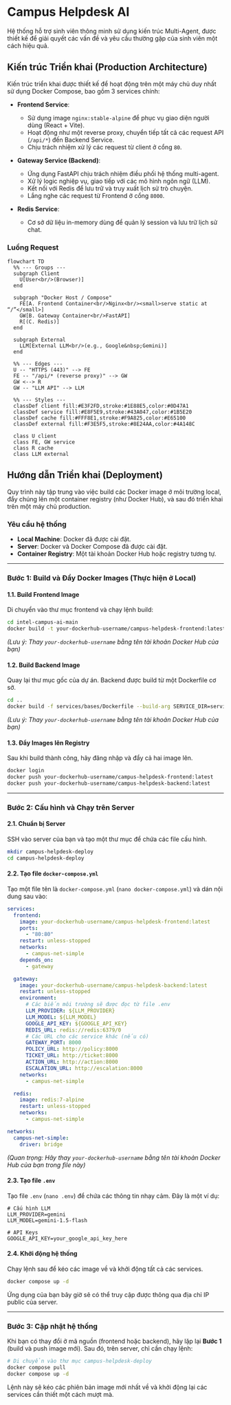 # Campus Helpdesk AI

Hệ thống hỗ trợ sinh viên thông minh sử dụng kiến trúc Multi-Agent, được thiết kế để giải quyết các vấn đề và yêu cầu thường gặp của sinh viên một cách hiệu quả.

## Kiến trúc Triển khai (Production Architecture)

Kiến trúc triển khai được thiết kế để hoạt động trên một máy chủ duy nhất sử dụng Docker Compose, bao gồm 3 services chính:

-   **Frontend Service**:
    -   Sử dụng image `nginx:stable-alpine` để phục vụ giao diện người dùng (React + Vite).
    -   Hoạt động như một reverse proxy, chuyển tiếp tất cả các request API (`/api/*`) đến Backend Service.
    -   Chịu trách nhiệm xử lý các request từ client ở cổng `80`.

-   **Gateway Service (Backend)**:
    -   Ứng dụng FastAPI chịu trách nhiệm điều phối hệ thống multi-agent.
    -   Xử lý logic nghiệp vụ, giao tiếp với các mô hình ngôn ngữ (LLM).
    -   Kết nối với Redis để lưu trữ và truy xuất lịch sử trò chuyện.
    -   Lắng nghe các request từ Frontend ở cổng `8000`.

-   **Redis Service**:
    -   Cơ sở dữ liệu in-memory dùng để quản lý session và lưu trữ lịch sử chat.

### Luồng Request

```mermaid
flowchart TD
  %% --- Groups ---
  subgraph Client
    U[User<br/>(Browser)]
  end

  subgraph "Docker Host / Compose"
    FE[A. Frontend Container<br/>Nginx<br/><small>serve static at “/”</small>]
    GW[B. Gateway Container<br/>FastAPI]
    R[(C. Redis)]
  end

  subgraph External
    LLM[External LLM<br/>(e.g., Google&nbsp;Gemini)]
  end

  %% --- Edges ---
  U -- "HTTPS (443)" --> FE
  FE -- "/api/* (reverse proxy)" --> GW
  GW <--> R
  GW -- "LLM API" --> LLM

  %% --- Styles ---
  classDef client fill:#E3F2FD,stroke:#1E88E5,color:#0D47A1
  classDef service fill:#E8F5E9,stroke:#43A047,color:#1B5E20
  classDef cache fill:#FFF8E1,stroke:#F9A825,color:#E65100
  classDef external fill:#F3E5F5,stroke:#8E24AA,color:#4A148C

  class U client
  class FE, GW service
  class R cache
  class LLM external

```

## Hướng dẫn Triển khai (Deployment)

Quy trình này tập trung vào việc build các Docker image ở môi trường local, đẩy chúng lên một container registry (như Docker Hub), và sau đó triển khai trên một máy chủ production.

### Yêu cầu hệ thống

-   **Local Machine**: Docker đã được cài đặt.
-   **Server**: Docker và Docker Compose đã được cài đặt.
-   **Container Registry**: Một tài khoản Docker Hub hoặc registry tương tự.

---

### Bước 1: Build và Đẩy Docker Images (Thực hiện ở Local)

#### 1.1. Build Frontend Image

Di chuyển vào thư mục frontend và chạy lệnh build:

```bash
cd intel-campus-ai-main
docker build -t your-dockerhub-username/campus-helpdesk-frontend:latest .
```
*(Lưu ý: Thay `your-dockerhub-username` bằng tên tài khoản Docker Hub của bạn)*

#### 1.2. Build Backend Image

Quay lại thư mục gốc của dự án. Backend được build từ một Dockerfile cơ sở.

```bash
cd ..
docker build -f services/bases/Dockerfile --build-arg SERVICE_DIR=services/gateway -t your-dockerhub-username/campus-helpdesk-backend:latest .
```
*(Lưu ý: Thay `your-dockerhub-username` bằng tên tài khoản Docker Hub của bạn)*

#### 1.3. Đẩy Images lên Registry

Sau khi build thành công, hãy đăng nhập và đẩy cả hai image lên.

```bash
docker login
docker push your-dockerhub-username/campus-helpdesk-frontend:latest
docker push your-dockerhub-username/campus-helpdesk-backend:latest
```

---

### Bước 2: Cấu hình và Chạy trên Server

#### 2.1. Chuẩn bị Server

SSH vào server của bạn và tạo một thư mục để chứa các file cấu hình.

```bash
mkdir campus-helpdesk-deploy
cd campus-helpdesk-deploy
```

#### 2.2. Tạo file `docker-compose.yml`

Tạo một file tên là `docker-compose.yml` (`nano docker-compose.yml`) và dán nội dung sau vào:

```yaml
services:
  frontend:
    image: your-dockerhub-username/campus-helpdesk-frontend:latest
    ports:
      - "80:80"
    restart: unless-stopped
    networks:
      - campus-net-simple
    depends_on:
      - gateway

  gateway:
    image: your-dockerhub-username/campus-helpdesk-backend:latest
    restart: unless-stopped
    environment:
      # Các biến môi trường sẽ được đọc từ file .env
      LLM_PROVIDER: ${LLM_PROVIDER}
      LLM_MODEL: ${LLM_MODEL}
      GOOGLE_API_KEY: ${GOOGLE_API_KEY}
      REDIS_URL: redis://redis:6379/0
      # Các URL cho các service khác (nếu có)
      GATEWAY_PORT: 8000
      POLICY_URL: http://policy:8000
      TICKET_URL: http://ticket:8000
      ACTION_URL: http://action:8000
      ESCALATION_URL: http://escalation:8000
    networks:
      - campus-net-simple

  redis:
    image: redis:7-alpine
    restart: unless-stopped
    networks:
      - campus-net-simple

networks:
  campus-net-simple:
    driver: bridge
```
*(Quan trọng: Hãy thay `your-dockerhub-username` bằng tên tài khoản Docker Hub của bạn trong file này)*

#### 2.3. Tạo file `.env`

Tạo file `.env` (`nano .env`) để chứa các thông tin nhạy cảm. Đây là một ví dụ:

```env
# Cấu hình LLM
LLM_PROVIDER=gemini
LLM_MODEL=gemini-1.5-flash

# API Keys
GOOGLE_API_KEY=your_google_api_key_here
```

#### 2.4. Khởi động hệ thống

Chạy lệnh sau để kéo các image về và khởi động tất cả các services.

```bash
docker compose up -d
```

Ứng dụng của bạn bây giờ sẽ có thể truy cập được thông qua địa chỉ IP public của server.

---

### Bước 3: Cập nhật hệ thống

Khi bạn có thay đổi ở mã nguồn (frontend hoặc backend), hãy lặp lại **Bước 1** (build và push image mới). Sau đó, trên server, chỉ cần chạy lệnh:

```bash
# Di chuyển vào thư mục campus-helpdesk-deploy
docker compose pull
docker compose up -d
```

Lệnh này sẽ kéo các phiên bản image mới nhất về và khởi động lại các services cần thiết một cách mượt mà.
